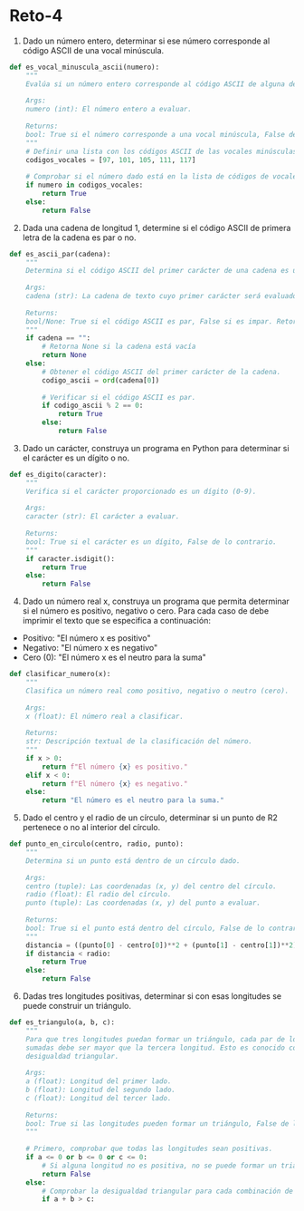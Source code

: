 # Reto-4

1. Dado un número entero, determinar si ese número corresponde al código ASCII de una vocal minúscula.
```python
def es_vocal_minuscula_ascii(numero):
    """
    Evalúa si un número entero corresponde al código ASCII de alguna de las vocales minúsculas.
    
    Args:
    numero (int): El número entero a evaluar.
    
    Returns:
    bool: True si el número corresponde a una vocal minúscula, False de lo contrario.
    """
    # Definir una lista con los códigos ASCII de las vocales minúsculas.
    codigos_vocales = [97, 101, 105, 111, 117]
    
    # Comprobar si el número dado está en la lista de códigos de vocales minúsculas.
    if numero in codigos_vocales:
        return True
    else:
        return False
```

2. Dada una cadena de longitud 1, determine si el código ASCII de primera letra de la cadena es par o no.
```python
def es_ascii_par(cadena):
    """
    Determina si el código ASCII del primer carácter de una cadena es un número par.
    
    Args:
    cadena (str): La cadena de texto cuyo primer carácter será evaluado.
    
    Returns:
    bool/None: True si el código ASCII es par, False si es impar. Retorna None si la cadena está vacía.
    """
    if cadena == "":
        # Retorna None si la cadena está vacía
        return None
    else:
        # Obtener el código ASCII del primer carácter de la cadena.
        codigo_ascii = ord(cadena[0])
        
        # Verificar si el código ASCII es par.
        if codigo_ascii % 2 == 0:
            return True
        else:
            return False
```


3. Dado un carácter, construya un programa en Python para determinar si el carácter es un dígito o no.
```python
def es_digito(caracter):
    """
    Verifica si el carácter proporcionado es un dígito (0-9).
    
    Args:
    caracter (str): El carácter a evaluar.
    
    Returns:
    bool: True si el carácter es un dígito, False de lo contrario.
    """
    if caracter.isdigit():
        return True
    else:
        return False
```


4. Dado un número real x, construya un programa que permita determinar si el número es positivo, negativo o cero. Para cada caso de debe imprimir el texto que se especifica a continuación:

- Positivo: "El número x es positivo"
- Negativo: "El número x es negativo"
- Cero (0): "El número x es el neutro para la suma"
  
```python
def clasificar_numero(x):
    """
    Clasifica un número real como positivo, negativo o neutro (cero).
    
    Args:
    x (float): El número real a clasificar.
    
    Returns:
    str: Descripción textual de la clasificación del número.
    """
    if x > 0:
        return f"El número {x} es positivo."
    elif x < 0:
        return f"El número {x} es negativo."
    else:
        return "El número es el neutro para la suma."
```

5. Dado el centro y el radio de un círculo, determinar si un punto de R2 pertenece o no al interior del círculo.
   
```python
def punto_en_circulo(centro, radio, punto):
    """
    Determina si un punto está dentro de un círculo dado.
    
    Args:
    centro (tuple): Las coordenadas (x, y) del centro del círculo.
    radio (float): El radio del círculo.
    punto (tuple): Las coordenadas (x, y) del punto a evaluar.
    
    Returns:
    bool: True si el punto está dentro del círculo, False de lo contrario.
    """
    distancia = ((punto[0] - centro[0])**2 + (punto[1] - centro[1])**2)**0.5
    if distancia < radio:
        return True
    else:
        return False
```

6. Dadas tres longitudes positivas, determinar si con esas longitudes se puede construir un triángulo.
```python
def es_triangulo(a, b, c):
    """
    Para que tres longitudes puedan formar un triángulo, cada par de longitudes
    sumadas debe ser mayor que la tercera longitud. Esto es conocido como la
    desigualdad triangular.
    
    Args:
    a (float): Longitud del primer lado.
    b (float): Longitud del segundo lado.
    c (float): Longitud del tercer lado.
    
    Returns:
    bool: True si las longitudes pueden formar un triángulo, False de lo contrario.
    """
    
    # Primero, comprobar que todas las longitudes sean positivas.
    if a <= 0 or b <= 0 or c <= 0:
        # Si alguna longitud no es positiva, no se puede formar un triángulo.
        return False
    else:
        # Comprobar la desigualdad triangular para cada combinación de lados.
        if a + b > c:
           
```
